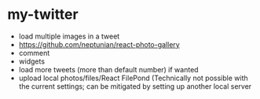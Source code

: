 # my-twitter
- load multiple images in a tweet
- https://github.com/neptunian/react-photo-gallery
- comment
- widgets
- load more tweets (more than default number) if wanted
- upload local photos/files/React FilePond (Technically not possible with the current settings; can be mitigated by setting up another local server
